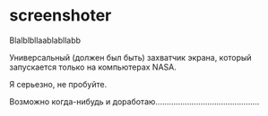 # screenshoter
Blalblbllaablabllabb

Универсальный (должен был быть) захватчик экрана, 
который запускается только на компьютерах NASA.

Я серьезно, не пробуйте.

Возможно когда-нибудь и доработаю..............................................